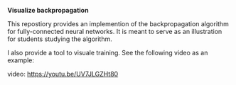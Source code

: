 **Visualize backpropagation**

This repostiory provides an implemention of the backpropagation algorithm for fully-connected
neural networks. It is meant to serve as an illustration for students studying the algorithm.

I also provide a tool to visuale training. See the following video as an example:

video: https://youtu.be/UV7JLGZHt80
